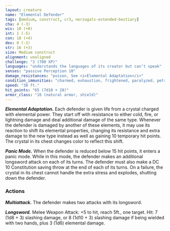 ```yaml
---
layout: creature
name: "Elemental Defender"
tags: [medium, construct, cr3, nerzugals-extended-bestiary]
cha: 4 (-3)
wis: 10 (+0)
int: 1 (-5)
con: 18 (+4)
dex: 8 (-1)
str: 16 (+3)
size: Medium construct
alignment: unaligned
challenge: "3 (700 XP)"
languages: "understands the languages of its creator but can’t speak"
senses: "passive Perception 10"
damage_resistances: "poison, See <i>Elemental Adaptation</i>"
condition_immunities: "charmed, exhaustion, frightened, paralyzed, petrified, poisoned"
speed: "30 ft."
hit_points: "65 (7d10 + 28)"
armor_class: "16 (natural armor, shield)"
---
```


***Elemental Adaptation.*** Each defender is given life
from a crystal charged with elemental power. They
start off with resistance to either cold, fire, or
lightning damage and deal additional damage of the
same type. Whenever the defender is damaged by
another of these elements, it may use its reaction
to shift its elemental properties, changing its
resistance and extra damage to the new type
instead as well as gaining 10 temporary hit points.
The crystal in its chest changes color to reflect this
shift.

***Panic Mode.*** When the defender is reduced below
15 hit points, it enters a panic mode. While in this
mode, the defender makes an additional longsword
attack on each of its turns. The defender must also
make a DC 10 Constitution saving throw at the end
of each of its turns. On a failure, the crystal in its
chest cannot handle the extra stress and explodes,
shutting down the defender.

### Actions

***Multiattack.*** The defender makes two attacks with
its longsword.

***Longsword.*** Melee Weapon Attack: +5 to hit, reach
5ft., one target. Hit: 7 (1d8 + 3) slashing damage,
or 8 (1d10 + 3) slashing damage if being wielded
with two hands, plus 3 (1d6) elemental damage.
